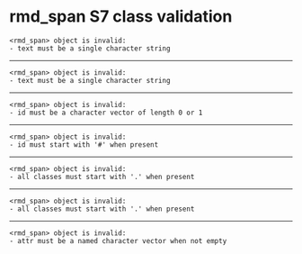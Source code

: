 # rmd_span S7 class validation

    <rmd_span> object is invalid:
    - text must be a single character string

---

    <rmd_span> object is invalid:
    - text must be a single character string

---

    <rmd_span> object is invalid:
    - id must be a character vector of length 0 or 1

---

    <rmd_span> object is invalid:
    - id must start with '#' when present

---

    <rmd_span> object is invalid:
    - all classes must start with '.' when present

---

    <rmd_span> object is invalid:
    - all classes must start with '.' when present

---

    <rmd_span> object is invalid:
    - attr must be a named character vector when not empty


